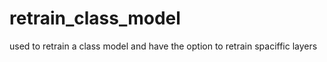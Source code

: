 # retrain_class_model
used to retrain a class model and have the option to retrain spaciffic layers 
